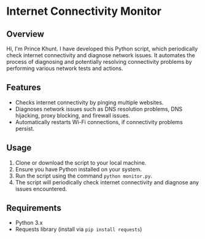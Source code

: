 # Internet Connectivity Monitor


## Overview

Hi, I'm Prince Khunt. I have developed this Python script, which periodically check internet connectivity and diagnose network issues. It automates the process of diagnosing and potentially resolving connectivity problems by performing various network tests and actions.

## Features

- Checks internet connectivity by pinging multiple websites.
- Diagnoses network issues such as DNS resolution problems, DNS hijacking, proxy blocking, and firewall issues.
- Automatically restarts Wi-Fi connections, if connectivity problems persist.

## Usage

1. Clone or download the script to your local machine.
2. Ensure you have Python installed on your system.
3. Run the script using the command `python monitor.py`.
4. The script will periodically check internet connectivity and diagnose any issues encountered.

## Requirements

- Python 3.x
- Requests library (install via `pip install requests`)
